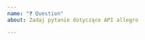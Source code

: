 ```yaml
---
name: "❓ Question"
about: Zadaj pytanie dotyczące API allegro

---
```


<!-- Zanim zadasz pytanie zapoznaj się z naszymi materiałami:

[REST API](https://developer.allegro.pl/)
[Uwierzytelnianie i autoryzacja](https://developer.allegro.pl/auth/)
[Jak wystawić ofertę](https://developer.allegro.pl/sale/)
[Jak zarządzać ofertami](https://developer.allegro.pl/my_offers/)
[Jak obsługiwać zamówienia](https://developer.allegro.pl/orders/)
[Jak zarządzać zestawami i rabatami](https://developer.allegro.pl/offer_bundles/)
[Jak utworzyć ofertę wielowariantową](https://developer.allegro.pl/multi_variant_offers/)
[WebAPI](https://allegro.pl/webapi)
-->
